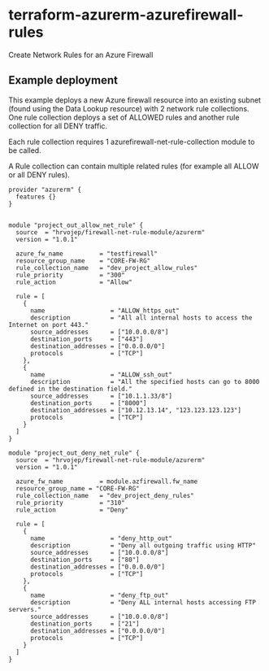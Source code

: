 # terraform-azurerm-azurefirewall-rules
Create Network Rules for an Azure Firewall

## Example deployment
This example deploys a new Azure firewall resource into an existing subnet (found using the Data Lookup resource) with 2 network rule collections. One rule collection deploys a set of ALLOWED rules and another rule collection for all DENY traffic.

Each rule collection requires 1 azurefirewall-net-rule-collection module to be called. 

A Rule collection can contain multiple related rules (for example all ALLOW or all DENY rules).

```
provider "azurerm" {
  features {}
}


module "project_out_allow_net_rule" {
  source  = "hrvojep/firewall-net-rule-module/azurerm"
  version = "1.0.1"

  azure_fw_name          = "testfirewall"
  resource_group_name    = "CORE-FW-RG"
  rule_collection_name   = "dev_project_allow_rules"
  rule_priority          = "300"
  rule_action            = "Allow"

  rule = [
    {
      name                  = "ALLOW_https_out"
      description           = "All all internal hosts to access the Internet on port 443."
      source_addresses      = ["10.0.0.0/8"]
      destination_ports     = ["443"]
      destination_addresses = ["0.0.0.0/0"]
      protocols             = ["TCP"]
    },
    {
      name                  = "ALLOW_ssh_out"
      description           = "All the specified hosts can go to 8000 defined in the destination field."
      source_addresses      = ["10.1.1.33/8"]
      destination_ports     = ["8000"]
      destination_addresses = ["10.12.13.14", "123.123.123.123"]
      protocols             = ["TCP"]
    }
  ]
}

module "project_out_deny_net_rule" {
  source  = "hrvojep/firewall-net-rule-module/azurerm"
  version = "1.0.1"

  azure_fw_name          = module.azfirewall.fw_name
  resource_group_name = "CORE-FW-RG"
  rule_collection_name   = "dev_project_deny_rules"
  rule_priority          = "310"
  rule_action            = "Deny"

  rule = [
    {
      name                  = "deny_http_out"
      description           = "Deny all outgoing traffic using HTTP"
      source_addresses      = ["10.0.0.0/8"]
      destination_ports     = ["80"]
      destination_addresses = ["0.0.0.0/0"]
      protocols             = ["TCP"]
    },
    {
      name                  = "deny_ftp_out"
      description           = "Deny ALL internal hosts accessing FTP servers."
      source_addresses      = ["10.0.0.0/8"]
      destination_ports     = ["21"]
      destination_addresses = ["0.0.0.0/0"]
      protocols             = ["TCP"]
    }
  ]
}

```
